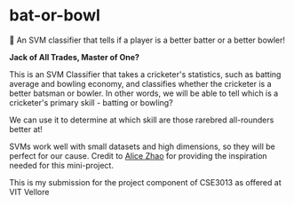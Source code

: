 # bat-or-bowl
🏏 An SVM classifier that tells if a player is a better batter or a better bowler!


**Jack of All Trades, Master of One?**

This is an SVM Classifier that takes a cricketer's statistics, such as batting average and bowling economy, and classifies whether the cricketer is a better batsman or bowler. In other words, we will be able to tell which is a cricketer's primary skill - batting or bowling?

We can use it to determine at which skill are those rarebred all-rounders better at!

SVMs work well with small datasets and high dimensions, so they will be perfect for our cause. Credit to [Alice Zhao](https://github.com/adashofdata) for providing the inspiration needed for this mini-project.

This is my submission for the project component of CSE3013 as offered at VIT Vellore
